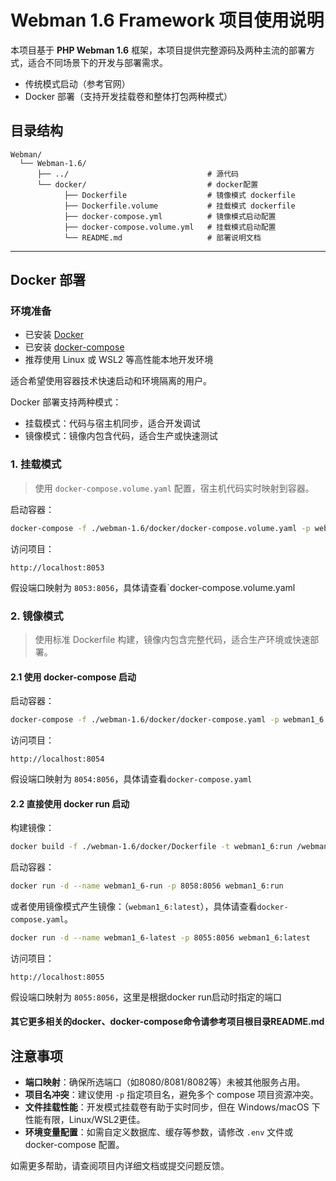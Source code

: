 # Webman 1.6 Framework 项目使用说明

本项目基于 **PHP Webman 1.6** 框架，本项目提供完整源码及两种主流的部署方式，适合不同场景下的开发与部署需求。

- 传统模式启动（参考官网）
- Docker 部署（支持开发挂载卷和整体打包两种模式）

## 目录结构

```text
Webman/
  └── Webman-1.6/
      ├── ../                               # 源代码
      └── docker/                           # docker配置
            ├── Dockerfile                  # 镜像模式 dockerfile
            ├── Dockerfile.volume           # 挂载模式 dockerfile
            ├── docker-compose.yml          # 镜像模式启动配置
            ├── docker-compose.volume.yml   # 挂载模式启动配置
            └── README.md                   # 部署说明文档
```

---

## Docker 部署

### 环境准备

- 已安装 [Docker](https://docs.docker.com/get-docker/)
- 已安装 [docker-compose](https://docs.docker.com/compose/install/)
- 推荐使用 Linux 或 WSL2 等高性能本地开发环境

适合希望使用容器技术快速启动和环境隔离的用户。

Docker 部署支持两种模式：

- 挂载模式：代码与宿主机同步，适合开发调试
- 镜像模式：镜像内包含代码，适合生产或快速测试

### 1. 挂载模式

> 使用 `docker-compose.volume.yaml` 配置，宿主机代码实时映射到容器。

启动容器：

```bash
docker-compose -f ./webman-1.6/docker/docker-compose.volume.yaml -p webman1_6-volume up -d --build
```

访问项目：

```
http://localhost:8053
```

假设端口映射为 `8053:8056`，具体请查看`docker-compose.volume.yaml

### 2. 镜像模式

> 使用标准 Dockerfile 构建，镜像内包含完整代码，适合生产环境或快速部署。

#### 2.1 使用 docker-compose 启动

启动容器：

```bash
docker-compose -f ./webman-1.6/docker/docker-compose.yaml -p webman1_6 up -d --build
```

访问项目：

```
http://localhost:8054
```

假设端口映射为 `8054:8056`，具体请查看`docker-compose.yaml`

#### 2.2 直接使用 docker run 启动

构建镜像：

```bash
docker build -f ./webman-1.6/docker/Dockerfile -t webman1_6:run /webman-1.6/docker
```

启动容器：

```bash
docker run -d --name webman1_6-run -p 8058:8056 webman1_6:run
```

或者使用镜像模式产生镜像：（`webman1_6:latest`），具体请查看`docker-compose.yaml`。

```bash
docker run -d --name webman1_6-latest -p 8055:8056 webman1_6:latest
```

访问项目：

```
http://localhost:8055
```

假设端口映射为 `8055:8056`，这里是根据docker run启动时指定的端口

#### 其它更多相关的docker、docker-compose命令请参考项目根目录README.md

## 注意事项

- **端口映射**：确保所选端口（如8080/8081/8082等）未被其他服务占用。
- **项目名冲突**：建议使用 `-p` 指定项目名，避免多个 compose 项目资源冲突。
- **文件挂载性能**：开发模式挂载卷有助于实时同步，但在 Windows/macOS 下性能有限，Linux/WSL2更佳。
- **环境变量配置**：如需自定义数据库、缓存等参数，请修改 `.env` 文件或 docker-compose 配置。

如需更多帮助，请查阅项目内详细文档或提交问题反馈。
